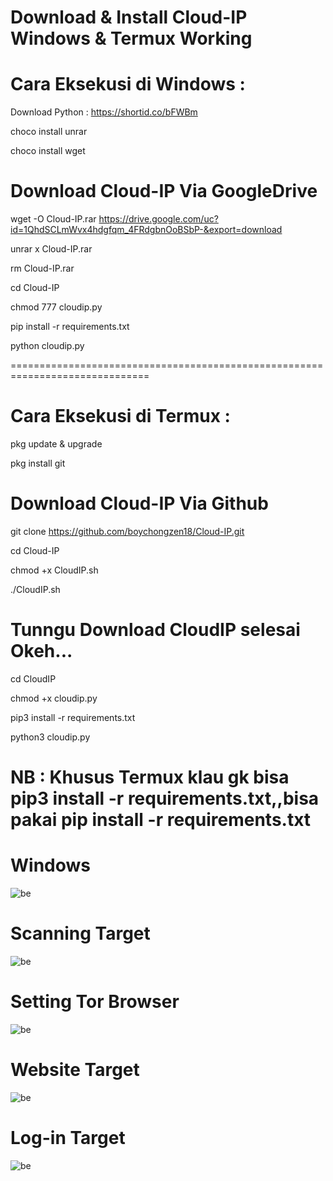 # Download & Install Cloud-IP Windows & Termux Working

# Cara Eksekusi di Windows :

Download Python : https://shortid.co/bFWBm

choco install unrar

choco install wget


# Download Cloud-IP Via GoogleDrive

wget -O Cloud-IP.rar https://drive.google.com/uc?id=1QhdSCLmWvx4hdgfqm_4FRdgbnOoBSbP-&export=download

unrar x Cloud-IP.rar

rm Cloud-IP.rar

cd Cloud-IP

chmod 777 cloudip.py

pip install -r requirements.txt

python cloudip.py

==============================================================================

# Cara Eksekusi di Termux :

pkg update & upgrade

pkg install git

# Download Cloud-IP Via Github

git clone https://github.com/boychongzen18/Cloud-IP.git

cd Cloud-IP

chmod +x CloudIP.sh

./CloudIP.sh

# Tunngu Download CloudIP selesai Okeh...

cd CloudIP 

chmod +x cloudip.py

pip3 install -r requirements.txt

python3 cloudip.py

# NB : Khusus Termux klau gk bisa pip3 install -r requirements.txt,,bisa pakai pip install -r requirements.txt

# Windows
![be](https://raw.githubusercontent.com/boychongzen18/Cloud-IP/master/tampilan.png)
# Scanning Target
![be](https://raw.githubusercontent.com/boychongzen18/Cloud-IP/master/scanning-target.png)
# Setting Tor Browser
![be](https://raw.githubusercontent.com/boychongzen18/Cloud-IP/master/setting-tor-browser.png)
# Website Target
![be](https://raw.githubusercontent.com/boychongzen18/Cloud-IP/master/target.png)
# Log-in Target
![be](https://raw.githubusercontent.com/boychongzen18/Cloud-IP/master/log-in.png)
